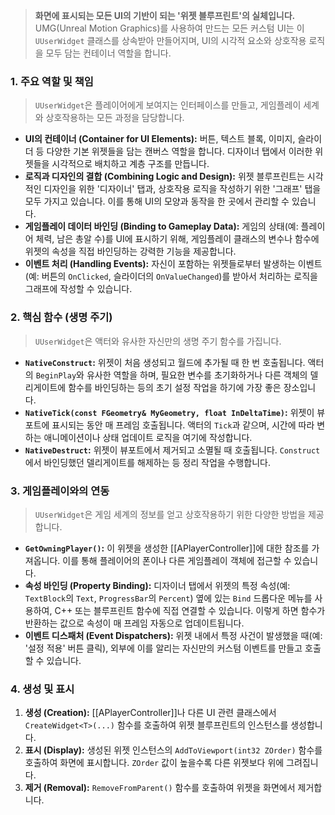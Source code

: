 ---
---
> **화면에 표시되는 모든 UI의 기반이 되는 '위젯 블루프린트'의 실체입니다.** UMG(Unreal Motion Graphics)를 사용하여 만드는 모든 커스텀 UI는 이 `UUserWidget` 클래스를 상속받아 만들어지며, UI의 시각적 요소와 상호작용 로직을 모두 담는 컨테이너 역할을 합니다.

### **1. 주요 역할 및 책임**
> `UUserWidget`은 플레이어에게 보여지는 인터페이스를 만들고, 게임플레이 세계와 상호작용하는 모든 과정을 담당합니다.
* **UI의 컨테이너 (Container for UI Elements):**
    버튼, 텍스트 블록, 이미지, 슬라이더 등 다양한 기본 위젯들을 담는 캔버스 역할을 합니다. 디자이너 탭에서 이러한 위젯들을 시각적으로 배치하고 계층 구조를 만듭니다.
* **로직과 디자인의 결합 (Combining Logic and Design):**
    위젯 블루프린트는 시각적인 디자인을 위한 '디자이너' 탭과, 상호작용 로직을 작성하기 위한 '그래프' 탭을 모두 가지고 있습니다. 이를 통해 UI의 모양과 동작을 한 곳에서 관리할 수 있습니다.
* **게임플레이 데이터 바인딩 (Binding to Gameplay Data):**
    게임의 상태(예: 플레이어 체력, 남은 총알 수)를 UI에 표시하기 위해, 게임플레이 클래스의 변수나 함수에 위젯의 속성을 직접 바인딩하는 강력한 기능을 제공합니다.
* **이벤트 처리 (Handling Events):**
    자신이 포함하는 위젯들로부터 발생하는 이벤트(예: 버튼의 `OnClicked`, 슬라이더의 `OnValueChanged`)를 받아서 처리하는 로직을 그래프에 작성할 수 있습니다.

### **2. 핵심 함수 (생명 주기)**
> `UUserWidget`은 액터와 유사한 자신만의 생명 주기 함수를 가집니다.
* **`NativeConstruct`:**
    위젯이 처음 생성되고 월드에 추가될 때 한 번 호출됩니다. 액터의 `BeginPlay`와 유사한 역할을 하며, 필요한 변수를 초기화하거나 다른 객체의 델리게이트에 함수를 바인딩하는 등의 초기 설정 작업을 하기에 가장 좋은 장소입니다.
* **`NativeTick(const FGeometry& MyGeometry, float InDeltaTime)`:**
    위젯이 뷰포트에 표시되는 동안 매 프레임 호출됩니다. 액터의 `Tick`과 같으며, 시간에 따라 변하는 애니메이션이나 상태 업데이트 로직을 여기에 작성합니다.
* **`NativeDestruct`:**
    위젯이 뷰포트에서 제거되고 소멸될 때 호출됩니다. `Construct`에서 바인딩했던 델리게이트를 해제하는 등 정리 작업을 수행합니다.

### **3. 게임플레이와의 연동**
> `UUserWidget`은 게임 세계의 정보를 얻고 상호작용하기 위한 다양한 방법을 제공합니다.
* **`GetOwningPlayer()`:**
    이 위젯을 생성한 [[APlayerController]]에 대한 참조를 가져옵니다. 이를 통해 플레이어의 폰이나 다른 게임플레이 객체에 접근할 수 있습니다.
* **속성 바인딩 (Property Binding):**
    디자이너 탭에서 위젯의 특정 속성(예: `TextBlock`의 `Text`, `ProgressBar`의 `Percent`) 옆에 있는 `Bind` 드롭다운 메뉴를 사용하여, C++ 또는 블루프린트 함수에 직접 연결할 수 있습니다. 이렇게 하면 함수가 반환하는 값으로 속성이 매 프레임 자동으로 업데이트됩니다.
* **이벤트 디스패처 (Event Dispatchers):**
    위젯 내에서 특정 사건이 발생했을 때(예: '설정 적용' 버튼 클릭), 외부에 이를 알리는 자신만의 커스텀 이벤트를 만들고 호출할 수 있습니다.

### **4. 생성 및 표시**
1.  **생성 (Creation):**
    [[APlayerController]]나 다른 UI 관련 클래스에서 `CreateWidget<T>(...)` 함수를 호출하여 위젯 블루프린트의 인스턴스를 생성합니다.
2.  **표시 (Display):**
    생성된 위젯 인스턴스의 `AddToViewport(int32 ZOrder)` 함수를 호출하여 화면에 표시합니다. `ZOrder` 값이 높을수록 다른 위젯보다 위에 그려집니다.
3.  **제거 (Removal):**
    `RemoveFromParent()` 함수를 호출하여 위젯을 화면에서 제거합니다.